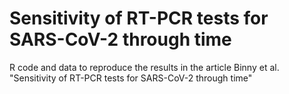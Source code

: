 # Sensitivity of RT-PCR tests for SARS-CoV-2 through time

R code and data to reproduce the results in the article Binny et al. "Sensitivity of RT-PCR tests for SARS-CoV-2 through time"
